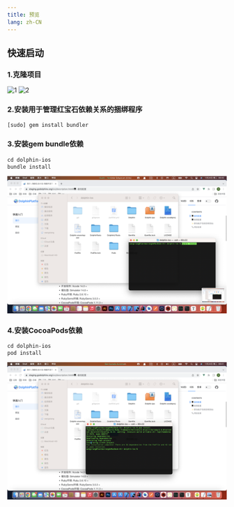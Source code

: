 ```yaml
---
title: 预览
lang: zh-CN
---
```


## 快速启动

### 1.克隆项目
![1](/images/ios/quickStart1.png)
![2](/images/ios/quickStart2.png)

### 2.安装用于管理红宝石依赖关系的捆绑程序
```shell
[sudo] gem install bundler
```

### 3.安装gem bundle依赖
```shell
cd dolphin-ios
bundle install
```
![](/images/ios/quickStart3.png)

### 4.安装CocoaPods依赖
```shell
cd dolphin-ios
pod install
```
![](/images/ios/quickStart4.png)
